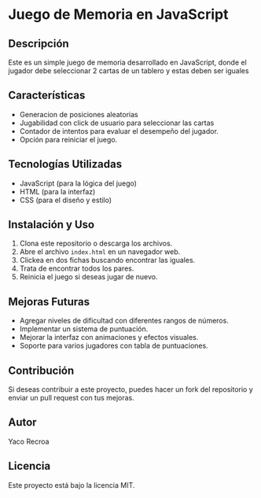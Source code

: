 # Juego de Memoria en JavaScript

## Descripción
Este es un simple juego de memoria desarrollado en JavaScript, donde el jugador debe seleccionar 2 cartas de un tablero y estas deben ser iguales

## Características
- Generacion de posiciones aleatorias
- Jugabilidad con click de usuario para seleccionar las cartas
- Contador de intentos para evaluar el desempeño del jugador.
- Opción para reiniciar el juego.

## Tecnologías Utilizadas
- JavaScript (para la lógica del juego)
- HTML (para la interfaz)
- CSS (para el diseño y estilo)

## Instalación y Uso
1. Clona este repositorio o descarga los archivos.
2. Abre el archivo `index.html` en un navegador web.
3. Clickea en dos fichas buscando encontrar las iguales.
4. Trata de encontrar todos los pares.
5. Reinicia el juego si deseas jugar de nuevo.

## Mejoras Futuras
- Agregar niveles de dificultad con diferentes rangos de números.
- Implementar un sistema de puntuación.
- Mejorar la interfaz con animaciones y efectos visuales.
- Soporte para varios jugadores con tabla de puntuaciones.

## Contribución
Si deseas contribuir a este proyecto, puedes hacer un fork del repositorio y enviar un pull request con tus mejoras.

## Autor
Yaco Recroa 

## Licencia
Este proyecto está bajo la licencia MIT.

